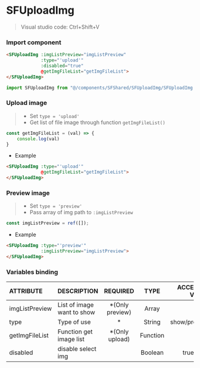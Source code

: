# SFUploadImg
> Visual studio code: Ctrl+Shift+V

### Import component

```html
<SFUploadImg :imgListPreview="imgListPreview"
             :type="'upload'"
             :disabled="true"
             @getImgFileList="getImgFileList">
</SFUploadImg>
```

```typescript
import SFUploadImg from "@/components/SFShared/SFUploadImg/SFUploadImg.vue";
```

### Upload image

> * Set ```type = 'upload'```
> * Get list of file image through function ```getImgFileList()```

```typescript
const getImgFileList = (val) => {
    console.log(val)
}
```

* Example

```html
<SFUploadImg :type="'upload'"
             @getImgFileList="getImgFileList">
</SFUploadImg>
```

### Preview image
> * Set ```type = 'preview'```
>* Pass array of img path to ```:imgListPreview```

```typescript
const imgListPreview = ref([]);
```

* Example

```html
<SFUploadImg :type="'preview'"
             :imgListPreview="imgListPreview">
</SFUploadImg>
```

### Variables binding

| ATTRIBUTE      | DESCRIPTION                |    REQUIRED     |   TYPE   | ACCEPTED VALUE | DEFAULT |
|:---------------|:---------------------------|:---------------:|:--------:|---------------:|--------:|
| imgListPreview | List of image want to show | *(Only preview) |  Array   |                |   empty | 
| type           | Type of use                |        *        |  String  |   show/preview |   empty |
| getImgFileList | Function get image list    | *(Only upload)  | Function |                |         |
| disabled       | disable select img         |                 | Boolean  |     true/false |   false |


